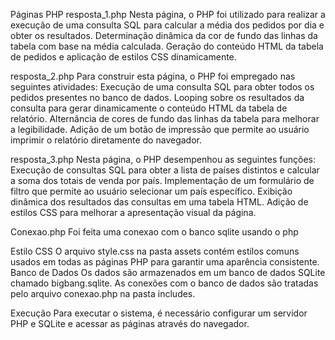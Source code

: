 Páginas PHP
resposta_1.php
Nesta página, o PHP foi utilizado para realizar a 
execução de uma consulta SQL para calcular a média dos pedidos por dia e obter os resultados.
Determinação dinâmica da cor de fundo das linhas da tabela com base na média calculada.
Geração do conteúdo HTML da tabela de pedidos e aplicação de estilos CSS dinamicamente.

resposta_2.php
Para construir esta página, o PHP foi empregado nas seguintes atividades:
Execução de uma consulta SQL para obter todos os pedidos presentes no banco de dados.
Looping sobre os resultados da consulta para gerar dinamicamente o conteúdo HTML da tabela de relatório.
Alternância de cores de fundo das linhas da tabela para melhorar a legibilidade.
Adição de um botão de impressão que permite ao usuário imprimir o relatório diretamente do navegador.

resposta_3.php
Nesta página, o PHP desempenhou as seguintes funções:
Execução de consultas SQL para obter a lista de países distintos e calcular a soma dos totais de venda por país.
Implementação de um formulário de filtro que permite ao usuário selecionar um país específico.
Exibição dinâmica dos resultados das consultas em uma tabela HTML.
Adição de estilos CSS para melhorar a apresentação visual da página.

Conexao.php
Foi feita uma conexao com o banco sqlite usando o php 

Estilo CSS
O arquivo style.css na pasta assets contém estilos comuns usados em todas as páginas PHP para garantir uma aparência consistente.
Banco de Dados
Os dados são armazenados em um banco de dados SQLite chamado bigbang.sqlite. As conexões com o banco de dados são tratadas pelo arquivo conexao.php na pasta includes.

Execução
Para executar o sistema, é necessário configurar um servidor PHP e SQLite e acessar as páginas através do navegador.